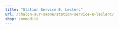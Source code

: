 ```yaml
---
title: "Station Service E. Leclerc"
url: /chalon-sur-saone/station-service-e-leclerc/
shop: commodité
---
```

